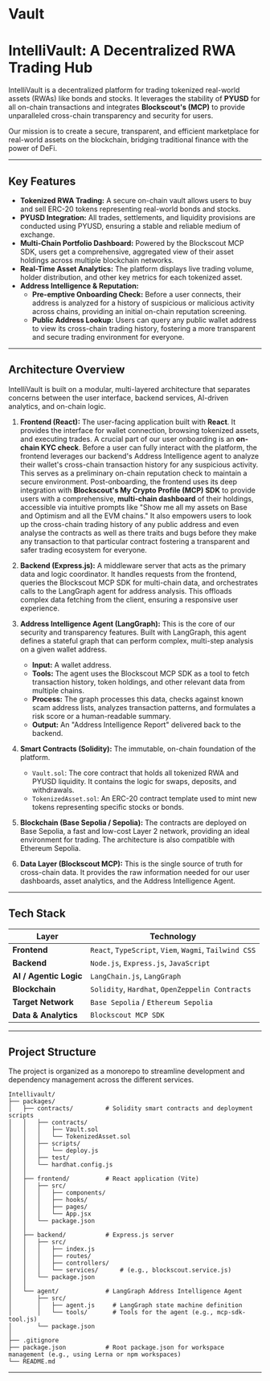 # Vault


# IntelliVault: A Decentralized RWA Trading Hub

IntelliVault is a decentralized platform for trading tokenized real-world assets (RWAs) like bonds and stocks. It leverages the stability of **PYUSD** for all on-chain transactions and integrates **Blockscout's (MCP)** to provide unparalleled cross-chain transparency and security for users.

Our mission is to create a secure, transparent, and efficient marketplace for real-world assets on the blockchain, bridging traditional finance with the power of DeFi.

-----

## Key Features

  * **Tokenized RWA Trading:** A secure on-chain vault allows users to buy and sell ERC-20 tokens representing real-world bonds and stocks.
  * **PYUSD Integration:** All trades, settlements, and liquidity provisions are conducted using PYUSD, ensuring a stable and reliable medium of exchange.
  * **Multi-Chain Portfolio Dashboard:** Powered by the Blockscout MCP SDK, users get a comprehensive, aggregated view of their asset holdings across multiple blockchain networks.
  * **Real-Time Asset Analytics:** The platform displays live trading volume, holder distribution, and other key metrics for each tokenized asset.
  * **Address Intelligence & Reputation:**
      * **Pre-emptive Onboarding Check:** Before a user connects, their address is analyzed for a history of suspicious or malicious activity across chains, providing an initial on-chain reputation screening.
      * **Public Address Lookup:** Users can query any public wallet address to view its cross-chain trading history, fostering a more transparent and secure trading environment for everyone.

-----

## Architecture Overview

IntelliVault is built on a modular, multi-layered architecture that separates concerns between the user interface, backend services, AI-driven analytics, and on-chain logic.

1.  **Frontend (React):** The user-facing application built with **React**. It provides the interface for wallet connection, browsing tokenized assets, and executing trades. A crucial part of our user onboarding is an **on-chain KYC check**. Before a user can fully interact with the platform, the frontend leverages our backend's Address Intelligence agent to analyze their wallet's cross-chain transaction history for any suspicious activity. This serves as a preliminary on-chain reputation check to maintain a secure environment. Post-onboarding, the frontend uses its deep integration with **Blockscout's My Crypto Profile (MCP) SDK** to provide users with a comprehensive, **multi-chain dashboard** of their holdings, accessible via intuitive prompts like "Show me all my assets on Base and Optimism and all the EVM chains." It also empowers users to look up the cross-chain trading history of any public address and even analyse the contracts as well as there traits and bugs before they make any transaction to that particular contract  fostering a transparent and safer trading ecosystem for everyone.

2.  **Backend (Express.js):** A middleware server that acts as the primary data and logic coordinator. It handles requests from the frontend, queries the Blockscout MCP SDK for multi-chain data, and orchestrates calls to the LangGraph agent for address analysis. This offloads complex data fetching from the client, ensuring a responsive user experience.

3.  **Address Intelligence Agent (LangGraph):** This is the core of our security and transparency features. Built with LangGraph, this agent defines a stateful graph that can perform complex, multi-step analysis on a given wallet address.

      * **Input:** A wallet address.
      * **Tools:** The agent uses the Blockscout MCP SDK as a tool to fetch transaction history, token holdings, and other relevant data from multiple chains.
      * **Process:** The graph processes this data, checks against known scam address lists, analyzes transaction patterns, and formulates a risk score or a human-readable summary.
      * **Output:** An "Address Intelligence Report" delivered back to the backend.

4.  **Smart Contracts (Solidity):** The immutable, on-chain foundation of the platform.

      * `Vault.sol`: The core contract that holds all tokenized RWA and PYUSD liquidity. It contains the logic for swaps, deposits, and withdrawals.
      * `TokenizedAsset.sol`: An ERC-20 contract template used to mint new tokens representing specific stocks or bonds.

5.  **Blockchain (Base Sepolia / Sepolia):** The contracts are deployed on Base Sepolia, a fast and low-cost Layer 2 network, providing an ideal environment for trading. The architecture is also compatible with Ethereum Sepolia.

6.  **Data Layer (Blockscout MCP):** This is the single source of truth for cross-chain data. It provides the raw information needed for our user dashboards, asset analytics, and the Address Intelligence Agent.

-----

## Tech Stack

| Layer                  | Technology                                                                                                    |
| ---------------------- | ------------------------------------------------------------------------------------------------------------- |
| **Frontend** | `React`, `TypeScript`, `Viem`, `Wagmi`, `Tailwind CSS`                                                          |
| **Backend** | `Node.js`, `Express.js`, `JavaScript`                                                                         |
| **AI / Agentic Logic** | `LangChain.js`, `LangGraph`                                                                                   |
| **Blockchain** | `Solidity`, `Hardhat`, `OpenZeppelin Contracts`                                                               |
| **Target Network** | `Base Sepolia` / `Ethereum Sepolia`                                                                           |
| **Data & Analytics** | `Blockscout MCP SDK`                                                                                          |

-----

## Project Structure

The project is organized as a monorepo to streamline development and dependency management across the different services.

```
Intellivault/
├── packages/
│   ├── contracts/         # Solidity smart contracts and deployment scripts
│   │   ├── contracts/
│   │   │   ├── Vault.sol
│   │   │   └── TokenizedAsset.sol
│   │   ├── scripts/
│   │   │   └── deploy.js
│   │   ├── test/
│   │   └── hardhat.config.js
│   │
│   ├── frontend/          # React application (Vite)
│   │   ├── src/
│   │   │   ├── components/
│   │   │   ├── hooks/
│   │   │   ├── pages/
│   │   │   └── App.jsx
│   │   └── package.json
│   │
│   ├── backend/           # Express.js server
│   │   ├── src/
│   │   │   ├── index.js
│   │   │   ├── routes/
│   │   │   ├── controllers/
│   │   │   └── services/      # (e.g., blockscout.service.js)
│   │   └── package.json
│   │
│   └── agent/             # LangGraph Address Intelligence Agent
│       ├── src/
│       │   ├── agent.js     # LangGraph state machine definition
│       │   └── tools/       # Tools for the agent (e.g., mcp-sdk-tool.js)
│       └── package.json
│
├── .gitignore
├── package.json           # Root package.json for workspace management (e.g., using Lerna or npm workspaces)
└── README.md
```

-----